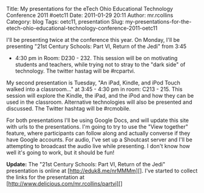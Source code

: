 Title: My presentations for the eTech Ohio Educational Technology Conference 2011 #oetc11
Date: 2011-01-29 20:11
Author: mr.rcollins
Category: blog
Tags: oetc11, presentation
Slug: my-presentations-for-the-etech-ohio-educational-technology-conference-2011-oetc11

I'll be presenting twice at the conference this year. On Monday, I'll be
presenting "21st Century Schools: Part VI, Return of the Jedi" from 3:45
- 4:30 pm in Room: D230 - 232. This session will be on motivating
students and teachers, while trying not to stray to the "dark side" of
technology. The twitter hastag will be \#rcpartvi.

My second presentation is Tuesday, "An iPad, Kindle, and iPod Touch
walked into a classroom..." at 3:45 - 4:30 pm in room: C213 - 215. This
session will explore the Kindle, the iPad, and the iPod and how they can
be used in the classroom. Alternative technologies will also be
presented and discussed. The Twitter hashtag will be \#rcmobile.

For both presentations I'll be using Google Docs, and will update this
site with urls to the presentations. I'm going to try to use the "View
together" feature, where participants can follow along and actually
converse if they have Google accounts. For audio, I've set up a
Shoutcast server and I'll be attempting to broadcast the audio live
while presenting. I don't know how well it's going to work, but it
should be fun!

**Update:** The "21st Century Schools: Part VI, Return of the Jedi"
presentation is online at [http://eduk8.me/nrMMMm][]. I've started to
collect the links for the presentation at
[http://www.delicious.com/mr.rcollins/partvi][]

  [http://eduk8.me/nrMMMm]: http://eduk8.me/nrMMMm
  [http://www.delicious.com/mr.rcollins/partvi]: http://www.delicious.com/mr.rcollins/partvi
